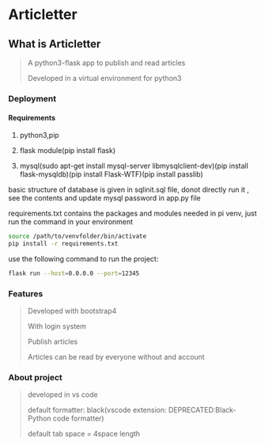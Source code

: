 # Articletter

## What is Articletter

> A python3-flask app to publish and read articles
>
> Developed in a virtual environment for python3

### Deployment

#### Requirements

1. python3,pip

2. flask module(pip install flask)

3. mysql(sudo apt-get install mysql-server libmysqlclient-dev)(pip install flask-mysqldb)(pip install Flask-WTF)(pip install passlib)

basic structure of database is given in sqlinit.sql file, donot directly run it , see the contents
and update mysql password in app.py file

requirements.txt contains the packages and modules needed in pi venv, just run the command in your environment

```sh
source /path/to/venvfolder/bin/activate
pip install -r requirements.txt
```

use the following command to run the project:

```sh
flask run --host=0.0.0.0 --port=12345
```

### Features

> Developed with bootstrap4
>
> With login system
>
> Publish articles
>
> Articles can be read by everyone without and account
>

### About project
>
> developed in vs code
>
> default formatter: black(vscode extension: DEPRECATED:Black-Python code formatter)
>
> default tab space = 4space length
